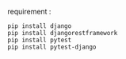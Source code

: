 requirement :
```
pip install django 
pip install djangorestframework
pip install pytest
pip install pytest-django
```